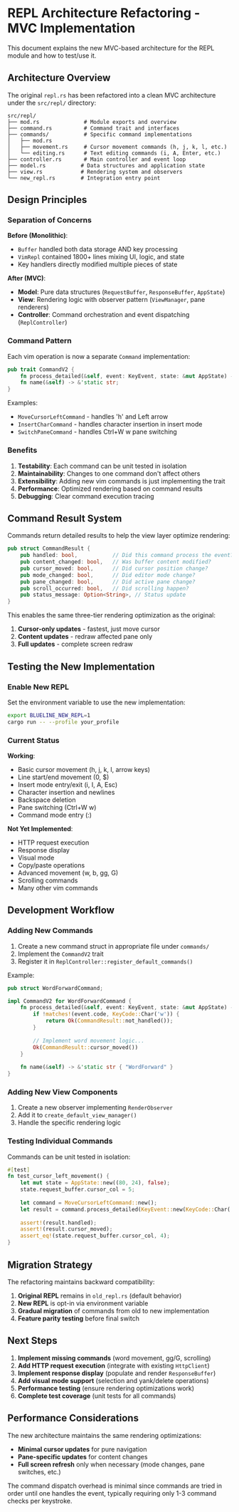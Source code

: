 # REPL Architecture Refactoring - MVC Implementation

This document explains the new MVC-based architecture for the REPL module and how to test/use it.

## Architecture Overview

The original `repl.rs` has been refactored into a clean MVC architecture under the `src/repl/` directory:

```
src/repl/
├── mod.rs              # Module exports and overview
├── command.rs          # Command trait and interfaces  
├── commands/           # Specific command implementations
│   ├── mod.rs
│   ├── movement.rs     # Cursor movement commands (h, j, k, l, etc.)
│   └── editing.rs      # Text editing commands (i, A, Enter, etc.)
├── controller.rs       # Main controller and event loop
├── model.rs           # Data structures and application state
├── view.rs            # Rendering system and observers
└── new_repl.rs        # Integration entry point
```

## Design Principles

### Separation of Concerns

**Before (Monolithic)**:
- `Buffer` handled both data storage AND key processing
- `VimRepl` contained 1800+ lines mixing UI, logic, and state
- Key handlers directly modified multiple pieces of state

**After (MVC)**:
- **Model**: Pure data structures (`RequestBuffer`, `ResponseBuffer`, `AppState`)
- **View**: Rendering logic with observer pattern (`ViewManager`, pane renderers)
- **Controller**: Command orchestration and event dispatching (`ReplController`)

### Command Pattern

Each vim operation is now a separate `Command` implementation:

```rust
pub trait CommandV2 {
    fn process_detailed(&self, event: KeyEvent, state: &mut AppState) -> Result<CommandResult>;
    fn name(&self) -> &'static str;
}
```

Examples:
- `MoveCursorLeftCommand` - handles 'h' and Left arrow
- `InsertCharCommand` - handles character insertion in insert mode
- `SwitchPaneCommand` - handles Ctrl+W w pane switching

### Benefits

1. **Testability**: Each command can be unit tested in isolation
2. **Maintainability**: Changes to one command don't affect others
3. **Extensibility**: Adding new vim commands is just implementing the trait
4. **Performance**: Optimized rendering based on command results
5. **Debugging**: Clear command execution tracing

## Command Result System

Commands return detailed results to help the view layer optimize rendering:

```rust
pub struct CommandResult {
    pub handled: bool,           // Did this command process the event?
    pub content_changed: bool,   // Was buffer content modified?
    pub cursor_moved: bool,      // Did cursor position change?
    pub mode_changed: bool,      // Did editor mode change?
    pub pane_changed: bool,      // Did active pane change?
    pub scroll_occurred: bool,   // Did scrolling happen?
    pub status_message: Option<String>, // Status update
}
```

This enables the same three-tier rendering optimization as the original:
1. **Cursor-only updates** - fastest, just move cursor
2. **Content updates** - redraw affected pane only  
3. **Full updates** - complete screen redraw

## Testing the New Implementation

### Enable New REPL

Set the environment variable to use the new implementation:

```bash
export BLUELINE_NEW_REPL=1
cargo run -- --profile your_profile
```

### Current Status

**Working**:
- Basic cursor movement (h, j, k, l, arrow keys)
- Line start/end movement (0, $)
- Insert mode entry/exit (i, I, A, Esc)
- Character insertion and newlines
- Backspace deletion
- Pane switching (Ctrl+W w)
- Command mode entry (:)

**Not Yet Implemented**:
- HTTP request execution
- Response display
- Visual mode
- Copy/paste operations
- Advanced movement (w, b, gg, G)
- Scrolling commands
- Many other vim commands

## Development Workflow

### Adding New Commands

1. Create a new command struct in appropriate file under `commands/`
2. Implement the `CommandV2` trait
3. Register it in `ReplController::register_default_commands()`

Example:
```rust
pub struct WordForwardCommand;

impl CommandV2 for WordForwardCommand {
    fn process_detailed(&self, event: KeyEvent, state: &mut AppState) -> Result<CommandResult> {
        if !matches!(event.code, KeyCode::Char('w')) { 
            return Ok(CommandResult::not_handled()); 
        }
        
        // Implement word movement logic...
        Ok(CommandResult::cursor_moved())
    }
    
    fn name(&self) -> &'static str { "WordForward" }
}
```

### Adding New View Components

1. Create a new observer implementing `RenderObserver`
2. Add it to `create_default_view_manager()`
3. Handle the specific rendering logic

### Testing Individual Commands

Commands can be unit tested in isolation:

```rust
#[test]
fn test_cursor_left_movement() {
    let mut state = AppState::new((80, 24), false);
    state.request_buffer.cursor_col = 5;
    
    let command = MoveCursorLeftCommand::new();
    let result = command.process_detailed(KeyEvent::new(KeyCode::Char('h'), KeyModifiers::NONE), &mut state).unwrap();
    
    assert!(result.handled);
    assert!(result.cursor_moved);
    assert_eq!(state.request_buffer.cursor_col, 4);
}
```

## Migration Strategy

The refactoring maintains backward compatibility:

1. **Original REPL** remains in `old_repl.rs` (default behavior)
2. **New REPL** is opt-in via environment variable
3. **Gradual migration** of commands from old to new implementation
4. **Feature parity testing** before final switch

## Next Steps

1. **Implement missing commands** (word movement, gg/G, scrolling)
2. **Add HTTP request execution** (integrate with existing `HttpClient`)
3. **Implement response display** (populate and render `ResponseBuffer`)
4. **Add visual mode support** (selection and yank/delete operations)
5. **Performance testing** (ensure rendering optimizations work)
6. **Complete test coverage** (unit tests for all commands)

## Performance Considerations

The new architecture maintains the same rendering optimizations:

- **Minimal cursor updates** for pure navigation
- **Pane-specific updates** for content changes
- **Full screen refresh** only when necessary (mode changes, pane switches, etc.)

The command dispatch overhead is minimal since commands are tried in order until one handles the event, typically requiring only 1-3 command checks per keystroke.
